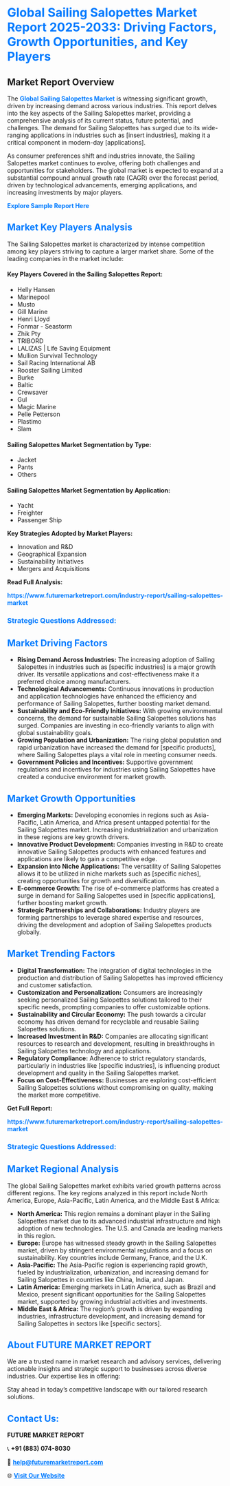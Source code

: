 <h1 style="color: #007BFF;">Global Sailing Salopettes Market Report 2025-2033: Driving Factors, Growth Opportunities, and Key Players</h1>

<section id="overview">
<h2>Market Report Overview</h2>
<p>The <a href="https://www.futuremarketreport.com/industry-report/sailing-salopettes-market" style="color: #007BFF; text-decoration: none;"><strong>Global Sailing Salopettes Market</strong></a> is witnessing significant growth, driven by increasing demand across various industries. This report delves into the key aspects of the Sailing Salopettes market, providing a comprehensive analysis of its current status, future potential, and challenges. The demand for Sailing Salopettes has surged due to its wide-ranging applications in industries such as [insert industries], making it a critical component in modern-day [applications].</p>
<p>As consumer preferences shift and industries innovate, the Sailing Salopettes market continues to evolve, offering both challenges and opportunities for stakeholders. The global market is expected to expand at a substantial compound annual growth rate (CAGR) over the forecast period, driven by technological advancements, emerging applications, and increasing investments by major players.</p>
</section>

<section id="overview">
<p><a href="https://www.futuremarketreport.com/request-sample/reportId=52584" style="color: #007BFF; text-decoration: none;"><strong>Explore Sample Report Here</strong></a></p>
</section>

<section id="key-players">
<h2 style="color: #007BFF;">Market Key Players Analysis</h2>
<p>The Sailing Salopettes market is characterized by intense competition among key players striving to capture a larger market share. Some of the leading companies in the market include:</p>
<h4>Key Players Covered in the Sailing Salopettes Report:</h4>
<ul><li>Helly Hansen</li><li>Marinepool</li><li>Musto</li><li>Gill Marine</li><li>Henri Lloyd</li><li>Fonmar - Seastorm</li><li>Zhik Pty</li><li>TRIBORD</li><li>LALIZAS | Life Saving Equipment</li><li>Mullion Survival Technology</li><li>Sail Racing International AB</li><li>Rooster Sailing Limited</li><li>Burke</li><li>Baltic</li><li>Crewsaver</li><li>Gul</li><li>Magic Marine</li><li>Pelle Petterson</li><li>Plastimo</li><li>Slam</li></ul>
<h4>Sailing Salopettes Market Segmentation by Type:</h4>
<ul><li>Jacket</li><li>Pants</li><li>Others</li></ul>

<h4>Sailing Salopettes Market Segmentation by Application:</h4>
<ul><li>Yacht</li><li>Freighter</li><li>Passenger Ship</li></ul>
<p><strong>Key Strategies Adopted by Market Players:</strong></p>
<ul>
<li>Innovation and R&D</li>
<li>Geographical Expansion</li>
<li>Sustainability Initiatives</li>
<li>Mergers and Acquisitions</li>
</ul>
</section>

<section>
<p><strong>Read Full Analysis: </strong></p><a href="https://www.futuremarketreport.com/industry-report/sailing-salopettes-market" style="color: #007BFF; text-decoration: none;"><strong>https://www.futuremarketreport.com/industry-report/sailing-salopettes-market</strong></a>
<h3 style="color: #007BFF;">Strategic Questions Addressed:</h3>
</section>

<section id="driving-factors">
<h2 style="color: #007BFF;">Market Driving Factors</h2>
<ul>
<li><strong>Rising Demand Across Industries:</strong> The increasing adoption of Sailing Salopettes in industries such as [specific industries] is a major growth driver. Its versatile applications and cost-effectiveness make it a preferred choice among manufacturers.</li>
<li><strong>Technological Advancements:</strong> Continuous innovations in production and application technologies have enhanced the efficiency and performance of Sailing Salopettes, further boosting market demand.</li>
<li><strong>Sustainability and Eco-Friendly Initiatives:</strong> With growing environmental concerns, the demand for sustainable Sailing Salopettes solutions has surged. Companies are investing in eco-friendly variants to align with global sustainability goals.</li>
<li><strong>Growing Population and Urbanization:</strong> The rising global population and rapid urbanization have increased the demand for [specific products], where Sailing Salopettes plays a vital role in meeting consumer needs.</li>
<li><strong>Government Policies and Incentives:</strong> Supportive government regulations and incentives for industries using Sailing Salopettes have created a conducive environment for market growth.</li>
</ul>
</section>

<section id="growth-opportunities">
<h2 style="color: #007BFF;">Market Growth Opportunities</h2>
<ul>
<li><strong>Emerging Markets:</strong> Developing economies in regions such as Asia-Pacific, Latin America, and Africa present untapped potential for the Sailing Salopettes market. Increasing industrialization and urbanization in these regions are key growth drivers.</li>
<li><strong>Innovative Product Development:</strong> Companies investing in R&D to create innovative Sailing Salopettes products with enhanced features and applications are likely to gain a competitive edge.</li>
<li><strong>Expansion into Niche Applications:</strong> The versatility of Sailing Salopettes allows it to be utilized in niche markets such as [specific niches], creating opportunities for growth and diversification.</li>
<li><strong>E-commerce Growth:</strong> The rise of e-commerce platforms has created a surge in demand for Sailing Salopettes used in [specific applications], further boosting market growth.</li>
<li><strong>Strategic Partnerships and Collaborations:</strong> Industry players are forming partnerships to leverage shared expertise and resources, driving the development and adoption of Sailing Salopettes products globally.</li>
</ul>
</section>

<section id="trending-factors">
<h2 style="color: #007BFF;">Market Trending Factors</h2>
<ul>
<li><strong>Digital Transformation:</strong> The integration of digital technologies in the production and distribution of Sailing Salopettes has improved efficiency and customer satisfaction.</li>
<li><strong>Customization and Personalization:</strong> Consumers are increasingly seeking personalized Sailing Salopettes solutions tailored to their specific needs, prompting companies to offer customizable options.</li>
<li><strong>Sustainability and Circular Economy:</strong> The push towards a circular economy has driven demand for recyclable and reusable Sailing Salopettes solutions.</li>
<li><strong>Increased Investment in R&D:</strong> Companies are allocating significant resources to research and development, resulting in breakthroughs in Sailing Salopettes technology and applications.</li>
<li><strong>Regulatory Compliance:</strong> Adherence to strict regulatory standards, particularly in industries like [specific industries], is influencing product development and quality in the Sailing Salopettes market.</li>
<li><strong>Focus on Cost-Effectiveness:</strong> Businesses are exploring cost-efficient Sailing Salopettes solutions without compromising on quality, making the market more competitive.</li>
</ul>
</section>

<section>
<p><strong>Get Full Report: </strong></p><a href="https://www.futuremarketreport.com/industry-report/sailing-salopettes-market" style="color: #007BFF; text-decoration: none;"><strong>https://www.futuremarketreport.com/industry-report/sailing-salopettes-market</strong></a>
<h3 style="color: #007BFF;">Strategic Questions Addressed:</h3>
</section>


<section id="regional-analysis">
<h2 style="color: #007BFF;">Market Regional Analysis</h2>
<p>The global Sailing Salopettes market exhibits varied growth patterns across different regions. The key regions analyzed in this report include North America, Europe, Asia-Pacific, Latin America, and the Middle East & Africa:</p>
<ul>
<li><strong>North America:</strong> This region remains a dominant player in the Sailing Salopettes market due to its advanced industrial infrastructure and high adoption of new technologies. The U.S. and Canada are leading markets in this region.</li>
<li><strong>Europe:</strong> Europe has witnessed steady growth in the Sailing Salopettes market, driven by stringent environmental regulations and a focus on sustainability. Key countries include Germany, France, and the U.K.</li>
<li><strong>Asia-Pacific:</strong> The Asia-Pacific region is experiencing rapid growth, fueled by industrialization, urbanization, and increasing demand for Sailing Salopettes in countries like China, India, and Japan.</li>
<li><strong>Latin America:</strong> Emerging markets in Latin America, such as Brazil and Mexico, present significant opportunities for the Sailing Salopettes market, supported by growing industrial activities and investments.</li>
<li><strong>Middle East & Africa:</strong> The region’s growth is driven by expanding industries, infrastructure development, and increasing demand for Sailing Salopettes in sectors like [specific sectors].</li>
</ul>
</section>

<footer>
<h2 style="color: #007BFF;">About FUTURE MARKET REPORT</h2>
<p>We are a trusted name in market research and advisory services, delivering actionable insights and strategic support to businesses across diverse industries. Our expertise lies in offering:</p>

<p>Stay ahead in today’s competitive landscape with our tailored research solutions.</p>

<h2 style="color: #007BFF;">Contact Us:</h2>
<p><strong>FUTURE MARKET REPORT</strong></p>
<p>📞 <strong>+91 (883) 074-8030</strong></p>
<p>📧 <strong><a href="mailto:help@futuremarketreport.com" style="color: #007BFF;">help@futuremarketreport.com</a></strong></p>
<p>🌐 <strong><a href="https://www.futuremarketreport.com/" style="color: #007BFF;">Visit Our Website</a></strong></p>
</footer>